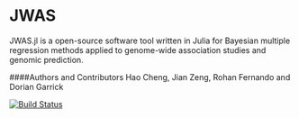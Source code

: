 # JWAS

JWAS.jl is a open-source software tool written in Julia for Bayesian multiple regression methods applied to genome-wide association studies and genomic prediction.

####Authors and Contributors
Hao Cheng, Jian Zeng, Rohan Fernando and Dorian Garrick

[![Build Status](https://travis-ci.org/reworkhow/JWAS.jl.svg?branch=master)](https://travis-ci.org/reworkhow/JWAS.jl)
